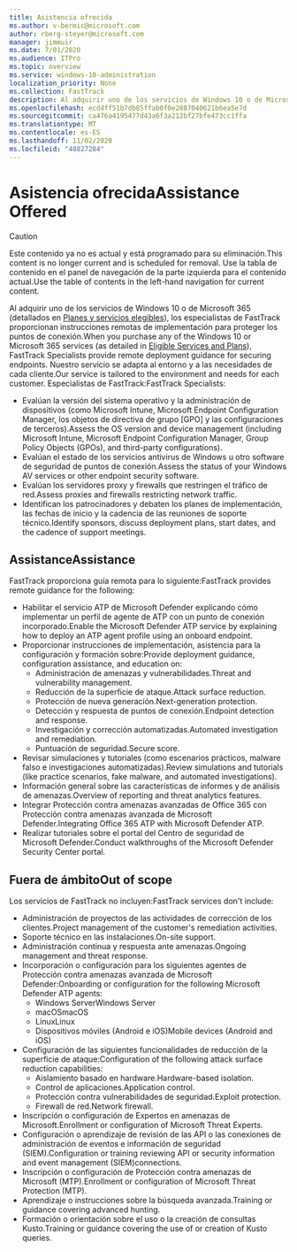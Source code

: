 ```yaml
---
title: Asistencia ofrecida
ms.author: v-bermic@microsoft.com
author: rberg-steyer@microsoft.com
manager: jimmuir
ms.date: 7/01/2020
ms.audience: ITPro
ms.topic: overview
ms.service: windows-10-administration
localization_priority: None
ms.collection: FastTrack
description: Al adquirir uno de los servicios de Windows 10 o de Microsoft 365, los especialistas de FastTrack proporcionan instrucciones remotas de implementación para proteger los puntos de conexión. Nuestro servicio se adapta al entorno y a las necesidades de cada cliente.
ms.openlocfilehash: ecd4ff51b7db85ffab0f0e2887040621b6ea5e7d
ms.sourcegitcommit: ca476a4195477d43a6f3a212bf27bfe473cc1ffa
ms.translationtype: MT
ms.contentlocale: es-ES
ms.lasthandoff: 11/02/2020
ms.locfileid: "48827284"
---
```

# <a name="assistance-offered"></a><span data-ttu-id="9fea5-104">Asistencia ofrecida</span><span class="sxs-lookup"><span data-stu-id="9fea5-104">Assistance Offered</span></span>  

> [!CAUTION]
> <span data-ttu-id="9fea5-105">Este contenido ya no es actual y está programado para su eliminación.</span><span class="sxs-lookup"><span data-stu-id="9fea5-105">This content is no longer current and is scheduled for removal.</span></span> <span data-ttu-id="9fea5-106">Use la tabla de contenido en el panel de navegación de la parte izquierda para el contenido actual.</span><span class="sxs-lookup"><span data-stu-id="9fea5-106">Use the table of contents in the left-hand navigation for current content.</span></span>

<span data-ttu-id="9fea5-107">Al adquirir uno de los servicios de Windows 10 o de Microsoft 365 (detallados en [Planes y servicios elegibles](M365-eligible-services-and-plans.md)), los especialistas de FastTrack proporcionan instrucciones remotas de implementación para proteger los puntos de conexión.</span><span class="sxs-lookup"><span data-stu-id="9fea5-107">When you purchase any of the Windows 10 or Microsoft 365 services (as detailed in [Eligible Services and Plans](M365-eligible-services-and-plans.md)), FastTrack Specialists provide remote deployment guidance for securing endpoints.</span></span> <span data-ttu-id="9fea5-108">Nuestro servicio se adapta al entorno y a las necesidades de cada cliente.</span><span class="sxs-lookup"><span data-stu-id="9fea5-108">Our service is tailored to the environment and needs for each customer.</span></span> <span data-ttu-id="9fea5-109">Especialistas de FastTrack:</span><span class="sxs-lookup"><span data-stu-id="9fea5-109">FastTrack Specialists:</span></span>
- <span data-ttu-id="9fea5-110">Evalúan la versión del sistema operativo y la administración de dispositivos (como Microsoft Intune, Microsoft Endpoint Configuration Manager, los objetos de directiva de grupo [GPO] y las configuraciones de terceros).</span><span class="sxs-lookup"><span data-stu-id="9fea5-110">Assess the OS version and device management (including Microsoft Intune, Microsoft Endpoint Configuration Manager, Group Policy Objects (GPOs), and third-party configurations).</span></span>
- <span data-ttu-id="9fea5-111">Evalúan el estado de los servicios antivirus de Windows u otro software de seguridad de puntos de conexión.</span><span class="sxs-lookup"><span data-stu-id="9fea5-111">Assess the status of your Windows AV services or other endpoint security software.</span></span>
- <span data-ttu-id="9fea5-112">Evalúan los servidores proxy y firewalls que restringen el tráfico de red.</span><span class="sxs-lookup"><span data-stu-id="9fea5-112">Assess proxies and firewalls restricting network traffic.</span></span>
- <span data-ttu-id="9fea5-113">Identifican los patrocinadores y debaten los planes de implementación, las fechas de inicio y la cadencia de las reuniones de soporte técnico.</span><span class="sxs-lookup"><span data-stu-id="9fea5-113">Identify sponsors, discuss deployment plans, start dates, and the cadence of support meetings.</span></span>

## <a name="assistance"></a><span data-ttu-id="9fea5-114">Assistance</span><span class="sxs-lookup"><span data-stu-id="9fea5-114">Assistance</span></span>

<span data-ttu-id="9fea5-115">FastTrack proporciona guía remota para lo siguiente:</span><span class="sxs-lookup"><span data-stu-id="9fea5-115">FastTrack provides remote guidance for the following:</span></span>
- <span data-ttu-id="9fea5-116">Habilitar el servicio ATP de Microsoft Defender explicando cómo implementar un perfil de agente de ATP con un punto de conexión incorporado.</span><span class="sxs-lookup"><span data-stu-id="9fea5-116">Enable the Microsoft Defender ATP service by explaining how to deploy an ATP agent profile using an onboard endpoint.</span></span>
- <span data-ttu-id="9fea5-117">Proporcionar instrucciones de implementación, asistencia para la configuración y formación sobre:</span><span class="sxs-lookup"><span data-stu-id="9fea5-117">Provide deployment guidance, configuration assistance, and education on:</span></span>
    - <span data-ttu-id="9fea5-118">Administración de amenazas y vulnerabilidades.</span><span class="sxs-lookup"><span data-stu-id="9fea5-118">Threat and vulnerability management.</span></span>
    - <span data-ttu-id="9fea5-119">Reducción de la superficie de ataque.</span><span class="sxs-lookup"><span data-stu-id="9fea5-119">Attack surface reduction.</span></span>
    - <span data-ttu-id="9fea5-120">Protección de nueva generación.</span><span class="sxs-lookup"><span data-stu-id="9fea5-120">Next-generation protection.</span></span>
    - <span data-ttu-id="9fea5-121">Detección y respuesta de puntos de conexión.</span><span class="sxs-lookup"><span data-stu-id="9fea5-121">Endpoint detection and response.</span></span>
    - <span data-ttu-id="9fea5-122">Investigación y corrección automatizadas.</span><span class="sxs-lookup"><span data-stu-id="9fea5-122">Automated investigation and remediation.</span></span>
    - <span data-ttu-id="9fea5-123">Puntuación de seguridad.</span><span class="sxs-lookup"><span data-stu-id="9fea5-123">Secure score.</span></span>
- <span data-ttu-id="9fea5-124">Revisar simulaciones y tutoriales (como escenarios prácticos, malware falso e investigaciones automatizadas).</span><span class="sxs-lookup"><span data-stu-id="9fea5-124">Review simulations and tutorials (like practice scenarios, fake malware, and automated investigations).</span></span>
- <span data-ttu-id="9fea5-125">Información general sobre las características de informes y de análisis de amenazas.</span><span class="sxs-lookup"><span data-stu-id="9fea5-125">Overview of reporting and threat analytics features.</span></span>
- <span data-ttu-id="9fea5-126">Integrar Protección contra amenazas avanzadas de Office 365 con Protección contra amenazas avanzada de Microsoft Defender.</span><span class="sxs-lookup"><span data-stu-id="9fea5-126">Integrating Office 365 ATP with Microsoft Defender ATP.</span></span>
- <span data-ttu-id="9fea5-127">Realizar tutoriales sobre el portal del Centro de seguridad de Microsoft Defender.</span><span class="sxs-lookup"><span data-stu-id="9fea5-127">Conduct walkthroughs of the Microsoft Defender Security Center portal.</span></span>

## <a name="out-of-scope"></a><span data-ttu-id="9fea5-128">Fuera de ámbito</span><span class="sxs-lookup"><span data-stu-id="9fea5-128">Out of scope</span></span>

<span data-ttu-id="9fea5-129">Los servicios de FastTrack no incluyen:</span><span class="sxs-lookup"><span data-stu-id="9fea5-129">FastTrack services don't include:</span></span>
- <span data-ttu-id="9fea5-130">Administración de proyectos de las actividades de corrección de los clientes.</span><span class="sxs-lookup"><span data-stu-id="9fea5-130">Project management of the customer's remediation activities.</span></span>
- <span data-ttu-id="9fea5-131">Soporte técnico en las instalaciones.</span><span class="sxs-lookup"><span data-stu-id="9fea5-131">On-site support.</span></span>
- <span data-ttu-id="9fea5-132">Administración continua y respuesta ante amenazas.</span><span class="sxs-lookup"><span data-stu-id="9fea5-132">Ongoing management and threat response.</span></span>
- <span data-ttu-id="9fea5-133">Incorporación o configuración para los siguientes agentes de Protección contra amenazas avanzada de Microsoft Defender:</span><span class="sxs-lookup"><span data-stu-id="9fea5-133">Onboarding or configuration for the following Microsoft Defender ATP agents:</span></span>
   - <span data-ttu-id="9fea5-134">Windows Server</span><span class="sxs-lookup"><span data-stu-id="9fea5-134">Windows Server</span></span>
   - <span data-ttu-id="9fea5-135">macOS</span><span class="sxs-lookup"><span data-stu-id="9fea5-135">macOS</span></span>
   - <span data-ttu-id="9fea5-136">Linux</span><span class="sxs-lookup"><span data-stu-id="9fea5-136">Linux</span></span>
   - <span data-ttu-id="9fea5-137">Dispositivos móviles (Android e iOS)</span><span class="sxs-lookup"><span data-stu-id="9fea5-137">Mobile devices (Android and iOS)</span></span>
- <span data-ttu-id="9fea5-138">Configuración de las siguientes funcionalidades de reducción de la superficie de ataque:</span><span class="sxs-lookup"><span data-stu-id="9fea5-138">Configuration of the following attack surface reduction capabilities:</span></span>
    - <span data-ttu-id="9fea5-139">Aislamiento basado en hardware.</span><span class="sxs-lookup"><span data-stu-id="9fea5-139">Hardware-based isolation.</span></span>
    - <span data-ttu-id="9fea5-140">Control de aplicaciones.</span><span class="sxs-lookup"><span data-stu-id="9fea5-140">Application control.</span></span>
    - <span data-ttu-id="9fea5-141">Protección contra vulnerabilidades de seguridad.</span><span class="sxs-lookup"><span data-stu-id="9fea5-141">Exploit protection.</span></span>
    - <span data-ttu-id="9fea5-142">Firewall de red.</span><span class="sxs-lookup"><span data-stu-id="9fea5-142">Network firewall.</span></span>
- <span data-ttu-id="9fea5-143">Inscripción o configuración de Expertos en amenazas de Microsoft.</span><span class="sxs-lookup"><span data-stu-id="9fea5-143">Enrollment or configuration of Microsoft Threat Experts.</span></span>
- <span data-ttu-id="9fea5-144">Configuración o aprendizaje de revisión de las API o las conexiones de administración de eventos e información de seguridad (SIEM).</span><span class="sxs-lookup"><span data-stu-id="9fea5-144">Configuration or training reviewing API or security information and event management (SIEM)connections.</span></span>
- <span data-ttu-id="9fea5-145">Inscripción o configuración de Protección contra amenazas de Microsoft (MTP).</span><span class="sxs-lookup"><span data-stu-id="9fea5-145">Enrollment or configuration of Microsoft Threat Protection (MTP).</span></span>
- <span data-ttu-id="9fea5-146">Aprendizaje o instrucciones sobre la búsqueda avanzada.</span><span class="sxs-lookup"><span data-stu-id="9fea5-146">Training or guidance covering advanced hunting.</span></span>
- <span data-ttu-id="9fea5-147">Formación o orientación sobre el uso o la creación de consultas Kusto.</span><span class="sxs-lookup"><span data-stu-id="9fea5-147">Training or guidance covering the use of or creation of Kusto queries.</span></span>

